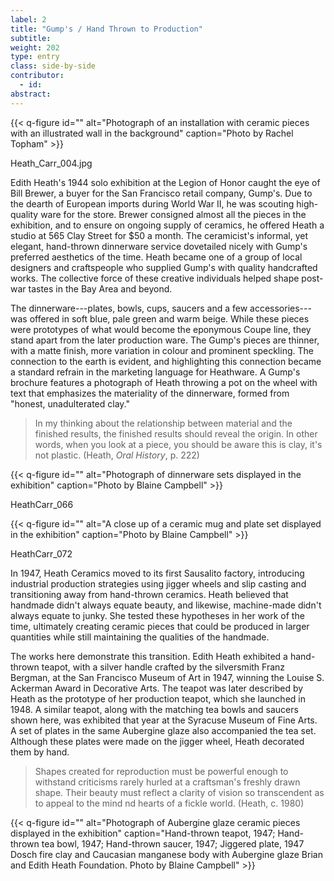 ```yaml
---
label: 2
title: "Gump's / Hand Thrown to Production"
subtitle:
weight: 202
type: entry
class: side-by-side
contributor:
  - id:
abstract:
---
```

{{< q-figure id="" alt="Photograph of an installation with ceramic pieces with an illustrated wall in the background" caption="Photo by Rachel Topham" >}}

Heath_Carr_004.jpg

Edith Heath's 1944 solo exhibition at the Legion of Honor caught the eye of Bill Brewer, a buyer for the San Francisco retail company, Gump's. Due to the dearth of European imports during World War II, he was scouting high-quality ware for the store. Brewer consigned almost all the pieces in the exhibition, and to ensure on ongoing supply of ceramics, he offered Heath a studio at 565 Clay Street for \$50 a month. The ceramicist's informal, yet elegant, hand-thrown dinnerware service dovetailed nicely with Gump's preferred aesthetics of the time. Heath became one of a group of local designers and craftspeople who supplied Gump's with quality handcrafted works. The collective force of these creative individuals helped shape post-war tastes in the Bay Area and beyond.

The dinnerware---plates, bowls, cups, saucers and a few accessories---was offered in soft blue, pale green and warm beige. While these pieces were prototypes of what would become the eponymous Coupe line, they stand apart from the later production ware. The Gump's pieces are thinner, with a matte finish, more variation in colour and prominent speckling. The connection to the earth is evident, and highlighting this connection became a standard refrain in the marketing language for Heathware. A Gump's brochure features a photograph of Heath throwing a pot on the wheel with text that emphasizes the materiality of the dinnerware, formed from "honest, unadulterated clay."

> In my thinking about the relationship between material and the finished results, the finished results should reveal the origin. In other words, when you look at a piece, you should be aware this is clay, it's not plastic. (Heath, *Oral History*, p. 222)

{{< q-figure id="" alt="Photograph of dinnerware sets displayed in the exhibition" caption="Photo by Blaine Campbell" >}}

HeathCarr_066

{{< q-figure id="" alt="A close up of a ceramic mug and plate set displayed in the exhibition" caption="Photo by Blaine Campbell" >}}

HeathCarr_072

In 1947, Heath Ceramics moved to its first Sausalito factory, introducing industrial production strategies using jigger wheels and slip casting and transitioning away from hand-thrown ceramics. Heath believed that handmade didn't always equate beauty, and likewise, machine-made didn't always equate to junky. She tested these hypotheses in her work of the time, ultimately creating ceramic pieces that could be produced in larger quantities while still maintaining the qualities of the handmade.

The works here demonstrate this transition. Edith Heath exhibited a hand-thrown teapot, with a silver handle crafted by the silversmith Franz Bergman, at the San Francisco Museum of Art in 1947, winning the Louise S. Ackerman Award in Decorative Arts. The teapot was later described by Heath as the prototype of her production teapot, which she launched in 1948. A similar teapot, along with the matching tea bowls and saucers shown here, was exhibited that year at the Syracuse Museum of Fine Arts. A set of plates in the same Aubergine glaze also accompanied the tea set. Although these plates were made on the jigger wheel, Heath decorated them by hand.

> Shapes created for reproduction must be powerful enough to withstand criticisms rarely hurled at a craftsman's freshly drawn shape. Their beauty must reflect a clarity of vision so transcendent as to appeal to the mind nd hearts of a fickle world. (Heath, c. 1980)

{{< q-figure id="" alt="Photograph of Aubergine glaze ceramic pieces displayed in the exhibition" caption="Hand-thrown teapot, 1947; Hand-thrown tea bowl, 1947; Hand-thrown saucer, 1947; Jiggered plate, 1947
Dosch fire clay and Caucasian manganese body with Aubergine glaze
Brian and Edith Heath Foundation. Photo by Blaine Campbell" >}}
